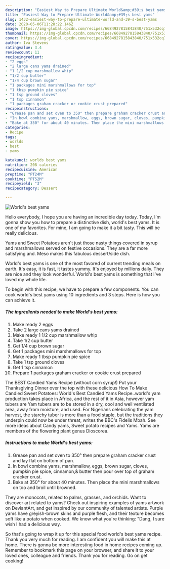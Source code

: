 ```yaml
---
description: "Easiest Way to Prepare Ultimate World&amp;#39;s best yams"
title: "Easiest Way to Prepare Ultimate World&amp;#39;s best yams"
slug: 1432-easiest-way-to-prepare-ultimate-world-and-39-s-best-yams
date: 2020-05-06T11:28:22.146Z
image: https://img-global.cpcdn.com/recipes/6684927815843840/751x532cq70/worlds-best-yams-recipe-main-photo.jpg
thumbnail: https://img-global.cpcdn.com/recipes/6684927815843840/751x532cq70/worlds-best-yams-recipe-main-photo.jpg
cover: https://img-global.cpcdn.com/recipes/6684927815843840/751x532cq70/worlds-best-yams-recipe-main-photo.jpg
author: Iva Stevens
ratingvalue: 3.4
reviewcount: 11
recipeingredient:
- "2 eggs"
- "2 large cans yams drained"
- "1 1/2 cup marshmallow whip"
- "1/2 cup butter"
- "1/4 cup brown sugar"
- "1 packages mini marshmallows for top"
- "1 tbsp pumpkin pie spice"
- "1 tsp ground cloves"
- "1 tsp cinnamon"
- "1 packages graham cracker or cookie crust prepared"
recipeinstructions:
- "Grease pan and set oven to 350° then prepare graham cracker crust and lay flat on bottom of pan."
- "In bowl combine yams, marshmallow, eggs, brown sugar, cloves, pumpkin pie spice, cinnamon,&amp; butter then pour over top of graham cracker crust."
- "Bake at 350° for about 40 minutes. Then place the mini marshmallows on too and broil until browned."
categories:
- Recipe
tags:
- worlds
- best
- yams

katakunci: worlds best yams 
nutrition: 208 calories
recipecuisine: American
preptime: "PT24M"
cooktime: "PT52M"
recipeyield: "3"
recipecategory: Dessert

---
```



![World&#39;s best yams](https://img-global.cpcdn.com/recipes/6684927815843840/751x532cq70/worlds-best-yams-recipe-main-photo.jpg)

Hello everybody, I hope you are having an incredible day today. Today, I'm gonna show you how to prepare a distinctive dish, world&#39;s best yams. It is one of my favorites. For mine, I am going to make it a bit tasty. This will be really delicious.

Yams and Sweet Potatoes aren&#39;t just those nasty things covered in syrup and marshmallows served on festive occasions. They are a far more satisfying and. Meso makes this fabulous dessert/side dish.

World&#39;s best yams is one of the most favored of current trending meals on earth. It's easy, it is fast, it tastes yummy. It's enjoyed by millions daily. They are nice and they look wonderful. World&#39;s best yams is something that I've loved my whole life.


To begin with this recipe, we have to prepare a few components. You can cook world&#39;s best yams using 10 ingredients and 3 steps. Here is how you can achieve it.

<!--inarticleads1-->

##### The ingredients needed to make World&#39;s best yams:

1. Make ready 2 eggs
1. Take 2 large cans yams drained
1. Make ready 1 1/2 cup marshmallow whip
1. Take 1/2 cup butter
1. Get 1/4 cup brown sugar
1. Get 1 packages mini marshmallows for top
1. Make ready 1 tbsp pumpkin pie spice
1. Take 1 tsp ground cloves
1. Get 1 tsp cinnamon
1. Prepare 1 packages graham cracker or cookie crust prepared


The BEST Candied Yams Recipe (without corn syrup!) Put your Thanksgiving Dinner over the top with these delicious How To Make Candied Sweet Potatoes: World&#39;s Best Candied Yams Recipe..world&#39;s yam production takes place in Africa, and the rest of it in Asia, however yam tubers are Yam tubers are to be stored in a dry, cool and well ventilated area, away from moisture, and used. For Nigerians celebrating the yam harvest, the starchy tuber is more than a food staple, but the traditions they underpin could now be under threat, writes the BBC&#39;s Fidelis Mbah. See more ideas about Candy yams, Sweet potato recipes and Yams. Yams are members of the flowering plant genus Dioscorea. 

<!--inarticleads2-->

##### Instructions to make World&#39;s best yams:

1. Grease pan and set oven to 350° then prepare graham cracker crust and lay flat on bottom of pan.
1. In bowl combine yams, marshmallow, eggs, brown sugar, cloves, pumpkin pie spice, cinnamon,&amp; butter then pour over top of graham cracker crust.
1. Bake at 350° for about 40 minutes. Then place the mini marshmallows on too and broil until browned.


They are monocots, related to palms, grasses, and orchids. Want to discover art related to yams? Check out inspiring examples of yams artwork on DeviantArt, and get inspired by our community of talented artists. Purple yams have greyish-brown skins and purple flesh, and their texture becomes soft like a potato when cooked. We know what you&#39;re thinking: &#34;Dang, I sure wish I had a delicious way. 

So that's going to wrap it up for this special food world&#39;s best yams recipe. Thank you very much for reading. I am confident you will make this at home. There is gonna be more interesting food in home recipes coming up. Remember to bookmark this page on your browser, and share it to your loved ones, colleague and friends. Thank you for reading. Go on get cooking!
